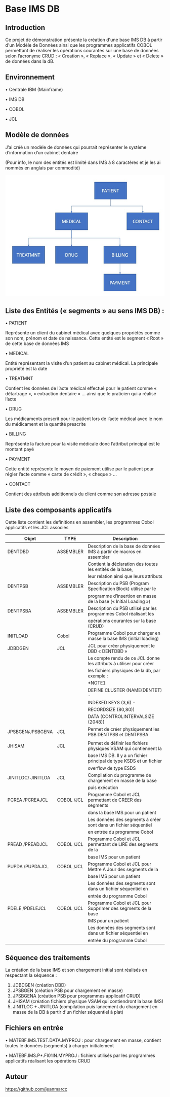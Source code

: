 # Base IMS DB


## Introduction
Ce projet de démonstration présente la création d'une base IMS DB à partir d'un Modèle de Données ainsi que les programmes applicatifs COBOL permettant de réaliser les opérations courantes sur une base de données selon l’acronyme CRUD : « Creation », « Replace », « Update » et « Delete » de données dans la dB.

## Environnement 
•	Centrale IBM (Mainframe)

•	IMS DB

•	COBOL

•	JCL
## Modèle de données
J’ai créé un modèle de données qui pourrait représenter le système d’information d’un cabinet dentaire

(Pour info, le nom des entités est limité dans IMS à 8 caractères et je les ai nommés en anglais par commodité)

![](https://github.com/jeanmarcc/Base_IMS_DB/blob/90e19389f8b684ba5ce6cf963e128831054b80fa/DataModel.jpg)

## Liste des Entités (« segments » au sens IMS DB) :

•	PATIENT

Représente un client du cabinet médical avec quelques propriétés comme son nom, prénom et date de naissance.
Cette entité est le segment « Root » de cette base de données IMS  

•	MEDICAL 

Entité représentant la visite d’un patient au cabinet médical. La principale propriété est la date  

•	TREATMNT

Contient les données de l’acte médical effectué pour le patient comme « détartrage », « extraction dentaire » …  ainsi que le praticien qui a réalisé l’acte

•	DRUG

Les médicaments prescrit pour le patient lors de l’acte médical avec le nom du médicament et la quantité prescrite

•	BILLING

Représente la facture pour la visite médicale donc l’attribut principal est le montant payé

•	PAYMENT

Cette entité représente le moyen de paiement utilise par le patient pour régler l’acte comme « carte de crédit », « cheque » …

•	CONTACT

Contient des attributs additionnels du client comme son adresse postale

## Liste des composants applicatifs  
    
Cette liste contient les definitions en assembler, les programmes Cobol applicatifs et les JCL associés    
    
| Objet 	| TYPE 		| Description 								 |
| ------------- | ------------- | ---------------------------------------------------------------------- |
| DENTDBD 	    | ASSEMBLER 	  | Description de la base de données IMS à partir de macros en assembler  | 
|               |               | Contient la déclaration des toutes les entités de la base,             |
|               |               | leur relation ainsi que leurs attributs                                |
| DENTPSB       | ASSEMBLER     | Description du PSB (Program Specification Block) utilisé par le        |
|               |               | programme d’insertion en masse de la base (« Initial Loading »)        |
| DENTPSBA      | ASSEMBLER     | Description du PSB utilisé par les programmes Cobol réalisant les      |
|               |               | opérations courantes sur la base (CRUD)                                |
| INITLOAD      | Cobol     	  | Programme Cobol pour charger en masse la base IMS (initial loading)  |
| JDBDGEN       | JCL     	    | JCL pour créer physiquement le DBD « DENTDBD »                         |
|         	    |       	      | Le compte rendu de ce JCL donne les attributs à utiliser pour créer  |
|         	    |       	      | les fichiers physiques de la db, par exemple :                       |
|         	    |       	      |                   *NOTE1              				                 |
|         	    |       	      |DEFINE CLUSTER (NAME(DENTET) -           				             |
|         	    |       	      |INDEXED KEYS (3,6) -              					                 |
|         	    |       	      |       RECORDSIZE (80,80)) 						                     |
|         	    |       	      |       DATA (CONTROLINTERVALSIZE (2048))                              |
| JPSBGEN/JPSBGENA        	|JCL      	|Permet de créer physiquement les PSB DENTPSB et DENTPSBA               |
|         	|       	|                                                                       |
| JHISAM        	|JCL       	|Permet de définir les fichiers physiques VSAM qui contiennent la       |
|         	        |       	|base IMS DB. Il y a un fichier principal de type KSDS et un fichier    |
|         	        |       	|overflow de type ESDS                                                      |
|JINITLOC/ JINITLOA         	|JCL        |Compilation du programme de chargement en masse de la base             |
|         	|       	|puis exécution                                                         |
|PCREA /PCREAJCL    |COBOL /JCL |Programme Cobol et JCL permettant de CREER des segments                |
|            	    |        	|dans la base IMS pour un patient                                        |
|             	    |         	|Les données des segments à créer sont dans un fichier séquentiel       |
|             	    |         	|en entrée du programme Cobol                                           |
|PREAD /PREADJCL    |COBOL /JCL | Programme Cobol et JCL permettant de LIRE des segments de la  |
|                	|         	| base IMS pour un patient                                      |
|PUPDA /PUPDAJCL    |COBOL /JCL | Programme Cobol et JCL pour Mettre A Jour des segments de la  |
|                	|          	| base IMS pour un patient                                      |
|                 	|          	|Les données des segments sont dans un fichier séquentiel en    |
|                 	|          	|entrée du programme Cobol                                        |
|PDELE /PDELEJCL    |COBOL /JCL | Programme Cobol et JCL pour Supprimer des segments de la base   |
|                	|         	| IMS pour un patient                                               |
|                 	|          	|Les données des segments sont dans un fichier séquentiel en        |
|                 	|          	|entrée du programme Cobol                                          |



## Séquence des traitements 
La création de la base IMS et son chargement initial sont réalisés en respectant la séquence :
1.	JDBDGEN (création DBD)
2.	JPSBGEN (création PSB pour chargement en masse)
3.	JPSBGENA (création PSB pour programmes applicatif CRUD)
4.	JHISAM (création fichiers physique VSAM qui contiendront la base IMS)
5.	JINITLOC + JINITLOA (compilation puis lancement du chargement en masse de la DB à partir d'un fichier séquentiel à plat)

## Fichiers en entrée
•	MATEBF.IMS.TEST.DATA.MYPROJ : pour chargement en masse, contient toutes le données (segments) à charger initialement

•	MATEBF.IMS.P*.FI01IN.MYPROJ : fichiers utilisés par les programmes applicatifs réalisant les opérations CRUD

## Auteur
https://github.com/jeanmarcc
